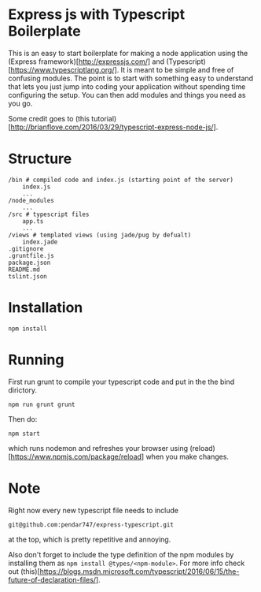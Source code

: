 # Express js with Typescript Boilerplate

This is an easy to start boilerplate for making a node application using the
(Express framework)[http://expressjs.com/] and (Typescript)[https://www.typescriptlang.org/]. 
It is meant to be simple and free of confusing modules. The point is to start with something easy to understand that lets you just jump into coding your application without spending time configuring the setup. You can then add modules and things you need as you go.

Some credit goes to 
(this tutorial)[http://brianflove.com/2016/03/29/typescript-express-node-js/].

# Structure
```
/bin # compiled code and index.js (starting point of the server)
    index.js
    ...
/node_modules
    ...
/src # typescript files
    app.ts
    ...
/views # templated views (using jade/pug by defualt)
    index.jade 
.gitignore
.gruntfile.js
package.json
README.md
tslint.json

```

# Installation

`npm install`

# Running

First run grunt to compile your typescript code and put in the the bind dirictory.

`npm run grunt grunt`

Then do:

`npm start`

which runs nodemon and refreshes your browser using 
(reload)[https://www.npmjs.com/package/reload] when you make changes.

# Note

Right now every new typescript file needs to include
```
git@github.com:pendar747/express-typescript.git
```
at the top, which is pretty repetitive and annoying.

Also don't forget to include the type definition of the npm modules by installing them as `npm install @types/<npm-module>`. For more info check out 
(this)[https://blogs.msdn.microsoft.com/typescript/2016/06/15/the-future-of-declaration-files/].